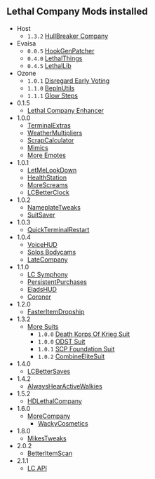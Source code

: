 ## Lethal Company Mods installed

* Host
   * `1.3.2` [HullBreaker Company](https://thunderstore.io/c/lethal-company/p/Venterok/HullBreaker_Company/)
* Evaisa
   * `0.0.5` [HookGenPatcher](https://thunderstore.io/c/lethal-company/p/Evaisa/HookGenPatcher/)
   * `0.4.0` [LethalThings](https://thunderstore.io/c/lethal-company/p/Evaisa/LethalThings/)
   * `0.4.5` [LethalLib](https://thunderstore.io/c/lethal-company/p/Evaisa/LethalLib/)
* Ozone
   * `1.0.1` [Disregard Early Voting](https://thunderstore.io/c/lethal-company/p/Ozone/Disregard_Early_Voting/)
   * `1.1.0` [BepInUtils](https://thunderstore.io/c/lethal-company/p/Ozone/BepInUtils/)
   * `1.1.1` [Glow Steps](https://thunderstore.io/c/lethal-company/p/Ozone/Glow_Steps/)
* 0.1.5
    * [Lethal Company Enhancer](https://thunderstore.io/c/lethal-company/p/Mom_Llama/Lethal_Company_Enhancer/)
* 1.0.0
    * [TerminalExtras](https://thunderstore.io/c/lethal-company/p/anormaltwig/TerminalExtras/)
    * [WeatherMultipliers](https://thunderstore.io/c/lethal-company/p/Blorb/WeatherMultipliers/)
    * [ScrapCalculator](https://thunderstore.io/c/lethal-company/p/granny/ScrapCalculator/)
    * [Mimics](https://thunderstore.io/c/lethal-company/p/x753/Mimics/)
    * [More Emotes](https://thunderstore.io/c/lethal-company/p/Sligili/More_Emotes/)
* 1.0.1
    * [LetMeLookDown](https://thunderstore.io/c/lethal-company/p/FlipMods/LetMeLookDown/)
    * [HealthStation](https://thunderstore.io/c/lethal-company/p/Thorlar/HealthStation/)
    * [MoreScreams](https://thunderstore.io/c/lethal-company/p/egeadam/MoreScreams/)
    * [LCBetterClock](https://thunderstore.io/c/lethal-company/p/BlueAmulet/LCBetterClock/)
* 1.0.2
    * [NameplateTweaks](https://thunderstore.io/c/lethal-company/p/taffyko/NameplateTweaks/)
    * [SuitSaver](https://thunderstore.io/c/lethal-company/p/Hexnet111/SuitSaver/)
* 1.0.3
    * [QuickTerminalRestart](https://thunderstore.io/c/lethal-company/p/Clementinise/QuickTerminalRestart/)
* 1.0.4
    * [VoiceHUD](https://thunderstore.io/c/lethal-company/p/5Bit/VoiceHUD/)
    * [Solos Bodycams](https://thunderstore.io/c/lethal-company/p/CapyCat/Solos_Bodycams/)
    * [LateCompany](https://thunderstore.io/c/lethal-company/p/anormaltwig/LateCompany/)
* 1.1.0
    * [LC Symphony](https://thunderstore.io/c/lethal-company/p/alexanderjoe/LC_Symphony/)
    * [PersistentPurchases](https://thunderstore.io/c/lethal-company/p/TheBeeTeam/PersistentPurchases/)
    * [EladsHUD](https://thunderstore.io/c/lethal-company/p/EladNLG/EladsHUD/)
    * [Coroner](https://thunderstore.io/c/lethal-company/p/EliteMasterEric/Coroner/)
* 1.2.0
    * [FasterItemDropship](https://thunderstore.io/c/lethal-company/p/FlipMods/FasterItemDropship/)
* 1.3.2
    * [More Suits](https://thunderstore.io/c/lethal-company/p/x753/More_Suits/)
         * `1.0.0` [Death Korps Of Krieg Suit](https://thunderstore.io/c/lethal-company/p/TeamClark/Death_Korps_Of_Krieg_Suit/)
         * `1.0.0` [ODST Suit](https://thunderstore.io/c/lethal-company/p/TeamClark/ODST_Suit/)
         * `1.0.1` [SCP Foundation Suit](https://thunderstore.io/c/lethal-company/p/TeamClark/SCP_Foundation_Suit/)
         * `1.0.2` [CombineEliteSuit](https://thunderstore.io/c/lethal-company/p/TeamClark/CombineEliteSuit/)
* 1.4.0
    * [LCBetterSaves](https://thunderstore.io/c/lethal-company/p/Pooble/LCBetterSaves/)
* 1.4.2
    * [AlwaysHearActiveWalkies](https://thunderstore.io/c/lethal-company/p/Suskitech/AlwaysHearActiveWalkies/)
* 1.5.2
    * [HDLethalCompany](https://thunderstore.io/c/lethal-company/p/Sligili/HDLethalCompany/)
* 1.6.0
    * [MoreCompany](https://thunderstore.io/c/lethal-company/p/notnotnotswipez/MoreCompany/)
         * [WackyCosmetics](https://thunderstore.io/c/lethal-company/p/EliteMasterEric/WackyCosmetics/)
* 1.8.0
    * [MikesTweaks](https://thunderstore.io/c/lethal-company/p/MikeMediaStudios/MikesTweaks/)
* 2.0.2
    * [BetterItemScan](https://thunderstore.io/c/lethal-company/p/PopleZoo/BetterItemScan/)
* 2.1.1
    * [LC API](https://thunderstore.io/c/lethal-company/p/2018/LC_API/)
